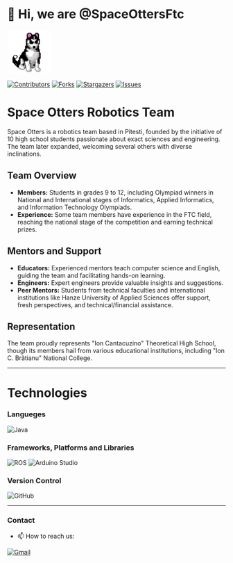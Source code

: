 # 👋 Hi, we are @SpaceOttersFtc 
<img src="https://github.com/Al3x-Myku/Al3x-Myku/blob/master/photos/DOG.png" width="100">

[![Contributors][contributors-shield]][contributors-url]
[![Forks][forks-shield]][forks-url]
[![Stargazers][stars-shield]][stars-url]
[![Issues][issues-shield]][issues-url]

# Space Otters Robotics Team

Space Otters is a robotics team based in Pitesti, founded by the initiative of 10 high school students passionate about exact sciences and engineering. The team later expanded, welcoming several others with diverse inclinations.

## Team Overview

- **Members:** Students in grades 9 to 12, including Olympiad winners in National and International stages of Informatics, Applied Informatics, and Information Technology Olympiads.
- **Experience:** Some team members have experience in the FTC field, reaching the national stage of the competition and earning technical prizes.

## Mentors and Support

- **Educators:** Experienced mentors teach computer science and English, guiding the team and facilitating hands-on learning.
- **Engineers:** Expert engineers provide valuable insights and suggestions.
- **Peer Mentors:** Students from technical faculties and international institutions like Hanze University of Applied Sciences offer support, fresh perspectives, and technical/financial assistance.

## Representation

The team proudly represents "Ion Cantacuzino" Theoretical High School, though its members hail from various educational institutions, including "Ion C. Brătianu" National College.

---

# Technologies
### Langueges
![Java](https://img.shields.io/badge/Java-ED8B00?style=for-the-badge&logo=openjdk&logoColor=white)
### Frameworks, Platforms and Libraries
![ROS](https://img.shields.io/badge/ROS-blue.svg?style=for-the-badge&logo=ros&logoColor=white)
![Arduino Studio](https://img.shields.io/badge/Arduino%20Studio-00878F?style=for-the-badge&logo=arduino&logoColor=white)
### Version Control
![GitHub](https://img.shields.io/badge/GitHub-181717?style=for-the-badge&logo=github&logoColor=white)
<!--- ### Other
![Docker](https://img.shields.io/badge/docker-%230db7ed.svg?style=for-the-badge&logo=docker&logoColor=white)
![Kubernetes](https://img.shields.io/badge/kubernetes-%23326ce5.svg?style=for-the-badge&logo=kubernetes&logoColor=white)
![Wireshark](https://img.shields.io/badge/Wireshark-1679A7?style=for-the-badge&logo=wireshark&logoColor=white)
![MeisterTask](https://img.shields.io/badge/meistertask-%230A0FFF.svg?style=for-the-badge&logo=trello&logoColor=white)
![RedisInsight](https://img.shields.io/badge/RedisInsight-%23DD0031.svg?style=for-the-badge&logo=redis&logoColor=white)
![Vs Code](https://img.shields.io/badge/Vs%20Code-0078d7.svg?style=for-the-badge&logo=visual-studio-code&logoColor=white")
![Git](https://img.shields.io/badge/git-gray.svg?style=for-the-badge&logo=git&logoColor=white")
--->
--- 

### Contact
- 📫 How to reach us:
<p>
	<a href="mailto:spaceottersftc@gmail.com"><img img src="https://img.shields.io/badge/gmail-%23EA4335.svg?style=for-the-badge&logo=gmail&logoColor=white" alt="Gmail"/></a>

[contributors-shield]: https://img.shields.io/github/contributors/SpaceOttersFtc/Robot.svg?style=for-the-badge
[contributors-url]: https://github.com/SpaceOttersFtc/Robot/graphs/contributors
[forks-shield]: https://img.shields.io/github/forks/SpaceOttersFtc/Robot.svg?style=for-the-badge
[forks-url]: https://github.com/SpaceOttersFtc/Robot/network/members
[stars-shield]: https://img.shields.io/github/stars/SpaceOttersFtc/Robot.svg?style=for-the-badge
[stars-url]: https://github.com/SpaceOttersFtc/Robot/stargazers
[issues-shield]: https://img.shields.io/github/issues/SpaceOttersFtc/Robot.svg?style=for-the-badge
[issues-url]: https://github.com/SpaceOttersFtc/Robot/issues
<!---
SpaceOttersFtc/SpaceOttersFtc is a ✨ special ✨ repository because its `README.md` (this file) appears on your GitHub profile.
You can click the Preview link to take a look at your changes.
--->
